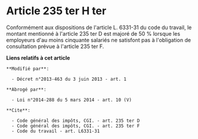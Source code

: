# Article 235 ter H ter

Conformément aux dispositions de l'article L. 6331-31 du code du travail, le montant mentionné à l'article 235 ter D est
majoré de 50 % lorsque les employeurs d'au moins cinquante salariés ne satisfont pas à l'obligation de consultation prévue à
l'article 235 ter F.

**Liens relatifs à cet article**

	**Modifié par**:

	  - Décret n°2013-463 du 3 juin 2013 - art. 1

	**Abrogé par**:

	  - Loi n°2014-288 du 5 mars 2014 - art. 10 (V)

	**Cite**:

	  - Code général des impôts, CGI. - art. 235 ter D
	  - Code général des impôts, CGI. - art. 235 ter F
	  - Code du travail - art. L6331-31
